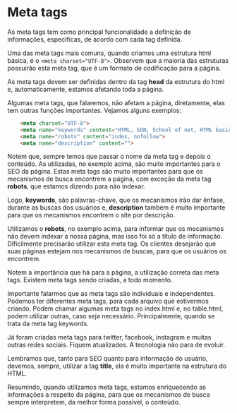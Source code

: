 # Meta tags

As meta tags tem como principal funcionalidade a definição de informações, específicas, de acordo com cada tag definida.

Uma das meta tags mais comuns, quando criamos uma estrutura html básica, é o `<meta charset="UTF-8">`. Observem que a maioria das estruturas possuirão esta meta tag, que é um formato de codificação para a página.

As meta tags devem ser definidas dentro da tag **head** da estrutura do html e, automaticamente, estamos afetando toda a página.

Algumas meta tags, que falaremos, não afetam a página, diretamente, elas tem outras funções importantes. Vejamos alguns exemplos:

```html
    <meta charset="UTF-8">
    <meta name="keywords" content="HTML, SON, School of net, HTML basic">
    <meta name="robots" content="index, nofollow">
    <meta name="description" content="">
```

Notem que, sempre temos que passar o nome da meta tag e depois o conteúdo. As utilizadas, no exemplo acima, são muito importantes para o SEO da página. 
Estas meta tags são muito importantes para que os mecanismos de busca encontrem a página, com exceção da meta tag **robots**, que estamos dizendo para não indexar.

Logo, **keywords**, são palavras-chave, que os mecanismos irão dar ênfase, durante as buscas dos usuários e, **description** também é muito importante para que os mecanismos encontrem o site por descrição.

Utilizamos o **robots**, no exemplo acima, para informar que os mecanismos não devem indexar a nossa página, mas isso foi só a título de informação. Dificilmente precisarão utilizar esta meta tag. Os clientes desejarão que suas páginas estejam nos mecanismos de buscas, para que os usuários os encontrem.

Notem a importância que há para a página, a utilização correta das meta tags. Existem meta tags sendo criadas, a todo momento.

Importante falarmos que as meta tags são individuais e independentes. Podemos ter diferentes meta tags, para cada arquivo que estivermos criando. Podem chamar algumas meta tags no index.html e, no table.html, podem utilizar outras, caso seja necessário. Principalmente, quando se trata da meta tag keywords.

Já foram criadas meta tags para twitter, facebook, instagram e muitas outras redes sociais. Fiquem atualizados. A tecnologia não para de evoluir.

Lembramos que, tanto para SEO quanto para informação do usuário, devemos, sempre, utilizar a tag **title**, ela é muito importante na estrutura do HTML.

Resumindo, quando utilizamos meta tags, estamos enriquecendo as informações a respeito da página, para que os mecanismos de busca sempre interpretem, da melhor forma possível, o conteúdo.
